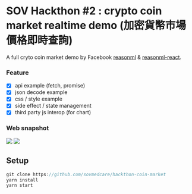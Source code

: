 # SOV Hackthon #2 : crypto coin market realtime demo (加密貨幣市場價格即時查詢)

A full cryto coin market demo by Facebook [reasonml](https://github.com/facebook/reason) & [reasonml-react](https://github.com/reasonml/reason-react).

### Feature
- [x] api example (fetch, promise)
- [x] json decode example
- [x] css / style example
- [x] side effect / state management
- [x] third party js interop (for chart)

### Web snapshot
![](https://i.imgur.com/9Oa54y4.png)
![](https://i.imgur.com/nf0j4x9.png)

## Setup
```js
git clone https://github.com/sovmedcare/hackthon-coin-market
yarn install
yarn start
```
